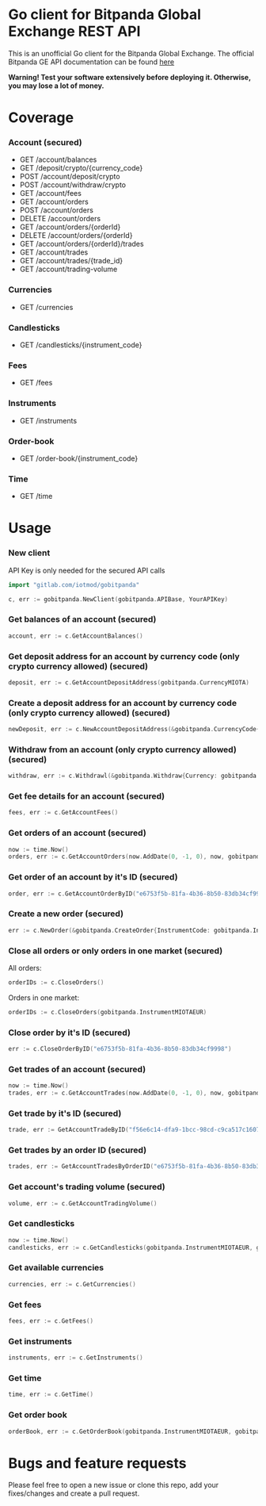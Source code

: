 # Go client for Bitpanda Global Exchange REST API
This is an unofficial Go client for the Bitpanda Global Exchange.
The official Bitpanda GE API documentation can be found [here](https://developers.bitpanda.com/exchange/)

**Warning! Test your software extensively before deploying it. Otherwise, you may lose a lot of money.**

# Coverage

### Account (secured)
* GET    /account/balances
* GET    /deposit/crypto/{currency_code}
* POST   /account/deposit/crypto
* POST   /account/withdraw/crypto
* GET    /account/fees
* GET    /account/orders
* POST   /account/orders
* DELETE /account/orders
* GET    /account/orders/{orderId}
* DELETE /account/orders/{orderId}
* GET    /account/orders/{orderId}/trades
* GET    /account/trades
* GET    /account/trades/{trade_id}
* GET    /account/trading-volume

### Currencies
* GET /currencies

### Candlesticks
* GET /candlesticks/{instrument_code}

### Fees
* GET /fees

### Instruments
* GET /instruments

### Order-book
* GET /order-book/{instrument_code}

### Time
* GET /time


# Usage

### New client
API Key is only needed for the secured API calls

```go
import "gitlab.com/iotmod/gobitpanda"

c, err := gobitpanda.NewClient(gobitpanda.APIBase, YourAPIKey)
```

### Get balances of an account (secured)
```go
account, err := c.GetAccountBalances()
```

### Get deposit address for an account by currency code (only crypto currency allowed) (secured)
```go
deposit, err := c.GetAccountDepositAddress(gobitpanda.CurrencyMIOTA)
```

### Create a deposit address for an account by currency code (only crypto currency allowed) (secured)
```go
newDeposit, err := c.NewAccountDepositAddress(&gobitpanda.CurrencyCode{Code: gobitpanda.CurrencyMIOTA}) 
```

### Withdraw from an account (only crypto currency allowed) (secured)
```go
withdraw, err := c.Withdrawl(&gobitpanda.Withdraw{Currency: gobitpanda.CurrencyMIOTA, Amount: "33", Recipient: &gobitpanda.Recipient{Address: "999999999...", DestinationTag: ""}})
```

### Get fee details for an account (secured)
```go
fees, err := c.GetAccountFees()
```

### Get orders of an account (secured)
```go
now := time.Now()
orders, err := c.GetAccountOrders(now.AddDate(0, -1, 0), now, gobitpanda.InstrumentMIOTAEUR, true, true, "", "")
```

### Get order of an account by it's ID (secured)
```go
order, err := c.GetAccountOrderByID("e6753f5b-81fa-4b36-8b50-83db34cf9998")
```

### Create a new order (secured)
```go
err := c.NewOrder(&gobitpanda.CreateOrder{InstrumentCode: gobitpanda.InstrumentMIOTAEUR, Side: gobitpanda.OrderSideBuy, Type: gobitpanda.OrderTypeLimit, Amount: "125", Price: "0.08"})
```

### Close all orders or only orders in one market (secured)
All orders:
```go
orderIDs := c.CloseOrders()
```

Orders in one market:
```go
orderIDs := c.CloseOrders(gobitpanda.InstrumentMIOTAEUR)
```

###  Close order by it's ID (secured)
```go
err := c.CloseOrderByID("e6753f5b-81fa-4b36-8b50-83db34cf9998")
```

### Get trades of an account (secured)
```go
now := time.Now()
trades, err := c.GetAccountTrades(now.AddDate(0, -1, 0), now, gobitpanda.InstrumentMIOTAEUR, "", "")
```

### Get trade by it's ID (secured)
```go
trade, err := GetAccountTradeByID("f56e6c14-dfa9-1bcc-98cd-c9ca517c1607")
```

### Get trades by an order ID (secured)
```go
trades, err := GetAccountTradesByOrderID("e6753f5b-81fa-4b36-8b50-83db34cf9998")
```

### Get account's trading volume (secured)
```go
volume, err := c.GetAccountTradingVolume()
```

### Get candlesticks
```go
now := time.Now()
candlesticks, err := c.GetCandlesticks(gobitpanda.InstrumentMIOTAEUR, gobitpanda.UnitMinutes, gobitpanda.PeriodFifteenMinutes, now.AddDate(0, 0, -1), now)
```

### Get available currencies
```go
currencies, err := c.GetCurrencies()
```

### Get fees
```go
fees, err := c.GetFees()
```

### Get instruments
```go
instruments, err := c.GetInstruments()
```

### Get time
```go
time, err := c.GetTime()
```

### Get order book
```go
orderBook, err := c.GetOrderBook(gobitpanda.InstrumentMIOTAEUR, gobitpanda.LevelTwo)
```

# Bugs and feature requests
Please feel free to open a new issue or clone this repo, add your fixes/changes and create a pull request.
